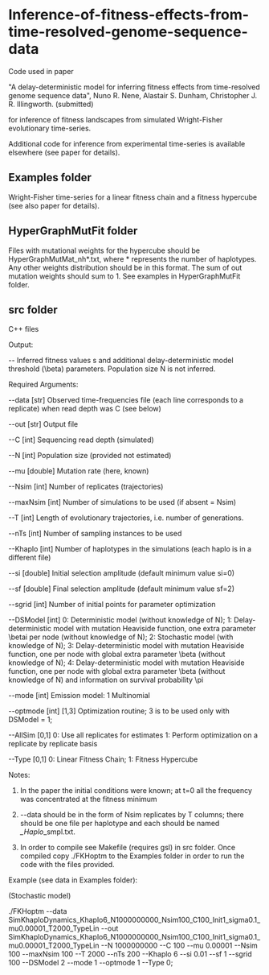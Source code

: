  Inference-of-fitness-effects-from-time-resolved-genome-sequence-data
======================================================================


 Code used in paper 

 "A delay-deterministic model for inferring fitness effects from time-resolved genome sequence data", Nuno R. Nene, Alastair S. Dunham,  Christopher J. R. Illingworth. (submitted)


 for inference of fitness landscapes from simulated Wright-Fisher evolutionary time-series.


 Additional code for inference from experimental time-series is available elsewhere (see paper for details).
 
 Examples folder
 ---------------
 Wright-Fisher time-series for a linear fitness chain and a fitness hypercube (see also paper for details).
 
 
 HyperGraphMutFit folder
 -----------------------
 Files with mutational weights for the hypercube should be HyperGraphMutMat_nh*.txt, where * represents the number of haplotypes. Any other weights    distribution should be in this format. The sum of out mutation weights should sum to 1. See examples in HyperGraphMutFit folder.
 
 src folder
 ----------
 C++ files
 

 Output:

  -- Inferred fitness values s and additional delay-deterministic model threshold (\beta) parameters. Population size N is not inferred.


 Required Arguments:

  --data      [str]     Observed time-frequencies file (each line corresponds to a replicate) when read depth was C (see below)

  --out       [str]     Output file

  --C         [int]     Sequencing read depth (simulated)

  --N         [int]     Population size (provided not estimated)

  --mu        [double]  Mutation rate (here, known)

  --Nsim      [int]     Number of replicates (trajectories)

  --maxNsim   [int]     Number of simulations to be used (if absent = Nsim)
 
  --T         [int]     Length of evolutionary trajectories, i.e. number of generations.

  --nTs       [int]     Number of sampling instances to be used

  --Khaplo    [int]     Number of haplotypes in the simulations (each haplo is in a different file)

  --si        [double]  Initial selection amplitude (default minimum value si=0)

  --sf        [double]  Final   selection amplitude (default minimum value sf=2)

  --sgrid     [int]     Number of initial points for parameter optimization

  --DSModel   [int]     0: Deterministic model (without knowledge of N);
			                  1: Delay-deterministic model with mutation Heaviside function, one extra parameter \betai per node (without knowledge of N);
		                    2: Stochastic model (with knowledge of N);
		                    3: Delay-deterministic model with mutation Heaviside function, one per node with global extra parameter \beta (without knowledge of N);
		                    4: Delay-deterministic model with mutation Heaviside function, one per node with global extra parameter \beta (without knowledge of N) and 			           information on survival probability \pi

  --mode      [int]     Emission model: 1 Multinomial

  --optmode   [int]     [1,3]     Optimization routine; 3 is to be used only with DSModel = 1;

  --AllSim    [0,1]     0: Use all replicates for estimates 1: Perform optimization on a replicate by replicate basis

  --Type      [0,1]     0: Linear Fitness Chain; 1: Fitness Hypercube


 Notes:

 1. In the paper the initial conditions were known; at t=0 all the frequency was concentrated at the fitness minimum
 
 2. --data should be in the form of Nsim replicates by T columns; there should be one file per haplotype and each should be named *_Haplo*_smpl.txt.

 3. In order to compile see Makefile (requires gsl) in src folder. Once compiled copy ./FKHoptm to the Examples folder in order to run the code with the files provided.

 Example (see data in Examples folder):

 (Stochastic model)

 ./FKHoptm --data SimKhaploDynamics_Khaplo6_N1000000000_Nsim100_C100_Init1_sigma0.1_mu0.00001_T2000_TypeLin --out  SimKhaploDynamics_Khaplo6_N1000000000_Nsim100_C100_Init1_sigma0.1_mu0.00001_T2000_TypeLin --N 1000000000 --C 100 --mu 0.00001 --Nsim 100 --maxNsim 100 --T 2000 --nTs 200 --Khaplo 6 --si 0.01 --sf 1 --sgrid 100 --DSModel 2 --mode 1 --optmode 1 --Type 0;
